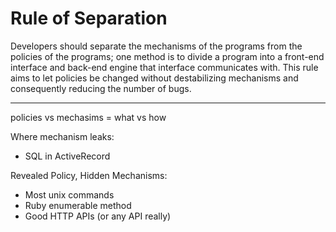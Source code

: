 

# Rule of Separation

Developers should separate the mechanisms of the programs from the policies of the programs; one method is to divide a program into a front-end interface and back-end engine that interface communicates with. This rule aims to let policies be changed without destabilizing mechanisms and consequently reducing the number of bugs.

---

policies vs mechasims = what vs how

Where mechanism leaks:

* SQL in ActiveRecord

Revealed Policy, Hidden Mechanisms:

* Most unix commands
* Ruby enumerable method
* Good HTTP APIs (or any API really)
